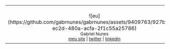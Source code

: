 <table>
  <tr align="center">
    <td>
      <br>
      <img width="882" height="1"><br>
      ![eu](https://github.com/gabrnunes/gabrnunes/assets/9409763/927bce40-ec2d-480a-acfa-2f1c55a25786)
      <br>
      <sub>Gabriel Nunes<br>
      <a href="https://nunesgabriel.com.br">meu site</a> | <a href="https://www.twitter.com/nunesgabriel">twitter</a> | <a href="https://www.linkedin.com/in/gabrielnunes/">linkedin</a></sub><br>
      <img width="882" height="1">
      <br>
      <img width="882" height="1">
    </td>
  </tr>
</table>
